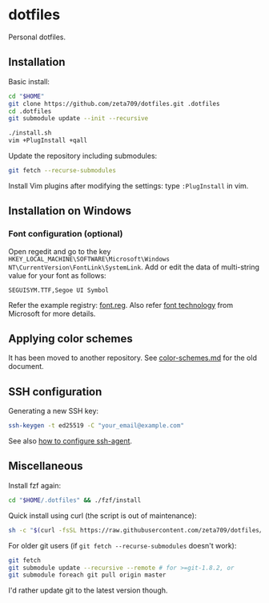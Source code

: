 dotfiles
========

Personal dotfiles.

Installation
------------

Basic install:
``` sh
cd "$HOME"
git clone https://github.com/zeta709/dotfiles.git .dotfiles
cd .dotfiles
git submodule update --init --recursive

./install.sh
vim +PlugInstall +qall
```

Update the repository including submodules:
``` sh
git fetch --recurse-submodules
```

Install Vim plugins after modifying the settings:
type `:PlugInstall` in vim.

Installation on Windows
-----------------------

### Font configuration (optional)

Open regedit and go to the key
`HKEY_LOCAL_MACHINE\SOFTWARE\Microsoft\Windows NT\CurrentVersion\FontLink\SystemLink`.
Add or edit the data of multi-string value for your font as follows:

```
SEGUISYM.TTF,Segoe UI Symbol
```

Refer the example registry: [font.reg](https://gist.github.com/zeta709/e2e10d027415c0c1305ca18ad15f25a6).
Also refer [font technology](https://docs.microsoft.com/ko-kr/globalization/input/font-technology#font-linking)
from Microsoft for more details.

Applying color schemes
----------------------

It has been moved to another repository.
See [color-schemes.md](Documentation/old/color-schemes.md) for the old document.


SSH configuration
-----------------

Generating a new SSH key:
``` sh
ssh-keygen -t ed25519 -C "your_email@example.com"
```

See also [how to configure ssh-agent](Documentation/how-to-configure-ssh-agent.md).

Miscellaneous
-------------

Install fzf again:
``` sh
cd "$HOME/.dotfiles" && ./fzf/install
```

Quick install using curl (the script is out of maintenance):
``` sh
sh -c "$(curl -fsSL https://raw.githubusercontent.com/zeta709/dotfiles/master/install_quick.sh)"
```

For older git users (if `git fetch --recurse-submodules` doesn't work):
``` sh
git fetch
git submodule update --recursive --remote # for >=git-1.8.2, or
git submodule foreach git pull origin master
```
I'd rather update git to the latest version though.
